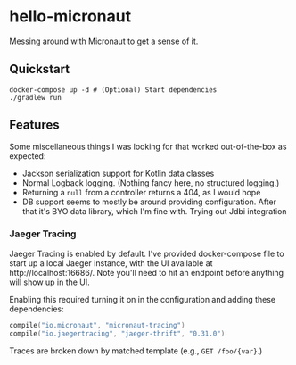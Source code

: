 hello-micronaut
===============

Messing around with Micronaut to get a sense of it.

Quickstart
----------

```
docker-compose up -d # (Optional) Start dependencies
./gradlew run
```

Features
--------

Some miscellaneous things I was looking for that worked out-of-the-box as expected:

- Jackson serialization support for Kotlin data classes
- Normal Logback logging. (Nothing fancy here, no structured logging.)
- Returning a `null` from a controller returns a 404, as I would hope
- DB support seems to mostly be around providing configuration. After that it's BYO data library, which I'm fine with. Trying out Jdbi integration 

### Jaeger Tracing

Jaeger Tracing is enabled by default. I've provided docker-compose file to start up a local Jaeger instance, with the UI available at http://localhost:16686/. Note you'll need to hit an endpoint before anything will show up in the UI.

Enabling this required turning it on in the configuration and adding these dependencies:
    
```kotlin
compile("io.micronaut", "micronaut-tracing")
compile("io.jaegertracing", "jaeger-thrift", "0.31.0")
```

Traces are broken down by matched template (e.g., `GET /foo/{var}`.)
